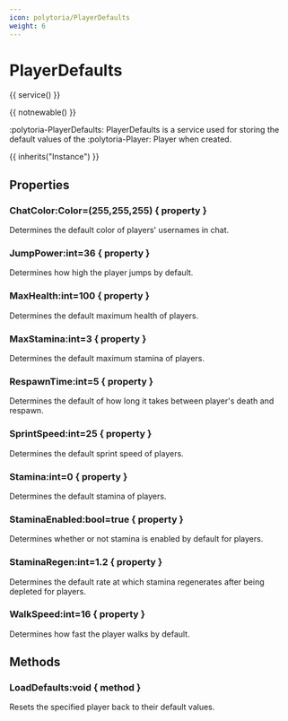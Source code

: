 ```yaml
---
icon: polytoria/PlayerDefaults
weight: 6
---
```


# PlayerDefaults

{{ service() }}

{{ notnewable() }}

:polytoria-PlayerDefaults: PlayerDefaults is a service used for storing the default values of the :polytoria-Player: Player when created.

{{ inherits("Instance") }}

## Properties
### ChatColor:Color=(255,255,255) { property }
Determines the default color of players' usernames in chat.

### JumpPower:int=36 { property }
Determines how high the player jumps by default.

### MaxHealth:int=100 { property }
Determines the default maximum health of players.

### MaxStamina:int=3 { property }
Determines the default maximum stamina of players.

### RespawnTime:int=5 { property }
Determines the default of how long it takes between player's death and respawn.

### SprintSpeed:int=25 { property }
Determines the default sprint speed of players.

### Stamina:int=0 { property }
Determines the default stamina of players.

### StaminaEnabled:bool=true { property }
Determines whether or not stamina is enabled by default for players.

### StaminaRegen:int=1.2 { property }
Determines the default rate at which stamina regenerates after being depleted for players.

### WalkSpeed:int=16 { property }
Determines how fast the player walks by default.

## Methods
### LoadDefaults:void { method }
Resets the specified player back to their default values.